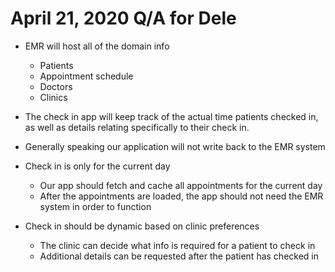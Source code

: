 # April 21, 2020 Q/A for Dele

- EMR will host all of the domain info

  - Patients
  - Appointment schedule
  - Doctors
  - Clinics

- The check in app will keep track of the actual time patients checked in, as well as details relating specifically to their check in.

- Generally speaking our application will not write back to the EMR system

- Check in is only for the current day

  - Our app should fetch and cache all appointments for the current day
  - After the appointments are loaded, the app should not need the EMR system in order to function

- Check in should be dynamic based on clinic preferences

  - The clinic can decide what info is required for a patient to check in
  - Additional details can be requested after the patient has checked in

